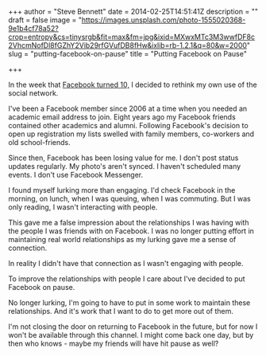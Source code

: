 +++
author = "Steve Bennett"
date = 2014-02-25T14:51:41Z
description = ""
draft = false
image = "https://images.unsplash.com/photo-1555020368-9e1b4cf78a52?crop=entropy&cs=tinysrgb&fit=max&fm=jpg&ixid=MXwxMTc3M3wwfDF8c2VhcmNofDl8fGZhY2Vib29rfGVufDB8fHw&ixlib=rb-1.2.1&q=80&w=2000"
slug = "putting-facebook-on-pause"
title = "Putting Facebook on Pause"

+++


In the week that [Facebook turned 10,](http://www.theguardian.com/technology/2014/feb/04/facebook-10-years-mark-zuckerberg) I decided to rethink my own use of the social network.

I've been a Facebook member since 2006 at a time when you needed an academic email address to join. Eight years ago my Facebook friends contained other academics and alumni. Following Facebook's decision to open up registration my lists swelled with family members, co-workers and old school-friends.

Since then, Facebook has been losing value for me. I don't post status updates regularly. My photo's aren't synced. I haven't scheduled many events. I don't use Facebook Messenger.

I found myself lurking more than engaging. I'd check Facebook in the morning, on lunch, when I was queuing, when I was commuting. But I was only reading, I wasn't interacting with people.

This gave me a false impression about the relationships I was having with the people I was friends with on Facebook. I was no longer putting effort in maintaining real world relationships as my lurking gave me a sense of connection.

In reality I didn't have that connection as I wasn't engaging with people.

To improve the relationships with people I care about I've decided to put Facebook on pause.

No longer lurking, I'm going to have to put in some work to maintain these relationships. And it's work that I want to do to get more out of them.

I'm not closing the door on returning to Facebook in the future, but for now I won't be available through this channel. I might come back one day, but by then who knows - maybe my friends will have hit pause as well?



